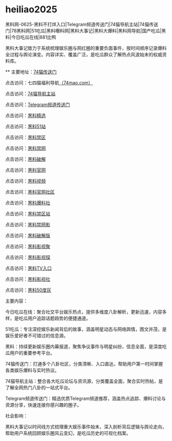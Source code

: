 # heiliao2025
黑料网-0625-黑料不打烊入口|Telegram频道传送门|74猫导航主站|74猫传送门|78黑料网|51吃瓜|黑料曝料网|黑料大事记|黑料大爆料|黑料网导航|国产吃瓜|黑料|今日吃瓜在线|881比鸭

黑料大事记致力于系统梳理娱乐圈与网红圈的重要负面事件，按时间顺序记录爆料全过程与舆论演变。内容详实、覆盖广泛，是吃瓜群众了解热点风波始末的权威资料库。

** 主要地址：<a href="https://74mao.com/">74猫传送门</a>

点击访问：七四猫福利导航<a href="https://74mao.com/">（74mao.com）</a>

点击访问：<a href="https://74mao.com/">74猫导航主站</a>

点击访问：<a href="https://74mao.com/">Telegram频道传送门</a>

点击访问：<a href="https://hls-15.pages.dev/">黑料精选</a>

点击访问：<a href="https://hls-17.pages.dev/">黑料51站</a>

点击访问：<a href="https://aw4-17.pages.dev/">黑料禁区</a>

点击访问：<a href="https://aw5-17.pages.dev/">黑料禁网</a>

点击访问：<a href="https://aw6-17.pages.dev/">黑料破解</a>

点击访问：<a href="https://aw7-17.pages.dev/">黑料官网</a>

点击访问：<a href="https://aw8-17.pages.dev/">黑料视频</a>

点击访问：<a href="https://aw2-18.pages.dev/">黑料官网社区</a>

点击访问：<a href="https://aw3-18.pages.dev/">黑料爆料社</a>

点击访问：<a href="https://aw4-18.pages.dev/">黑料禁区站</a>

点击访问：<a href="https://aw5-18.pages.dev/">黑料禁网影</a>

点击访问：<a href="https://aw6-18.pages.dev/">黑料破解版</a>

点击访问：<a href="https://aw7-18.pages.dev/">黑料影视聚</a>

点击访问：<a href="https://aw8-18.pages.dev/">黑料影视探</a>

点击访问：<a href="https://aw9-18.pages.dev/">黑料TV入口</a>

点击访问：<a href="https://hls-19.pages.dev/">黑料影视社</a>

点击访问：<a href="https://50dh-01.pages.dev/">黑料50度灰</a>

主要内容：

今日吃瓜在线：聚合社交平台娱乐热点，提供多维度八卦解析，更新迅速，内容多样，是吃瓜用户追踪话题趋势的便捷通道。

51吃瓜：专注深挖娱乐新闻背后的故事，涵盖明星动态与网络舆情，图文并茂，是娱乐爱好者不可错过的信息源。

黑料：持续更新娱乐圈内幕报道，聚焦争议事件与明星纠纷，信息全面，是深度吃瓜用户的重要参考平台。

74猫传送门：打通多个八卦社区，分类清晰、入口直达，帮助用户第一时间掌握各类娱乐爆料与实时热议。

74猫导航主站：整合各大吃瓜论坛与资讯源，分类覆盖全面，聚合实时热帖，是了解全网热门八卦的一站式平台。

Telegram频道传送门：精选优质Telegram频道推荐，涵盖热点追踪、爆料讨论与资源分享，快速连接你感兴趣的圈子。

社会影响：

黑料大事记以时间线方式梳理重大娱乐事件始末，深入剖析背后逻辑与舆论走向，帮助用户系统回顾娱乐圈风云变幻，是吃瓜历史的可视化档案。

<span style="display:none;">[Canonical link](https://github.com/vivian20250625/viv5）</span>
